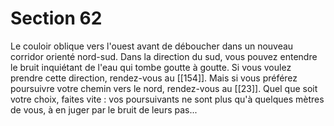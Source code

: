 # Section 62

Le couloir oblique vers l'ouest avant de déboucher dans un nouveau corridor orienté nord-sud. Dans la direction du sud, vous pouvez entendre le bruit inquiétant de l'eau qui tombe goutte à goutte. Si vous voulez prendre cette direction, rendez-vous au [[154]]. Mais si vous préférez poursuivre votre chemin vers le nord, rendez-vous au [[23]]. Quel que soit votre choix, faites vite : vos poursuivants ne sont plus qu'à quelques mètres de vous, à en juger par le bruit de leurs pas...